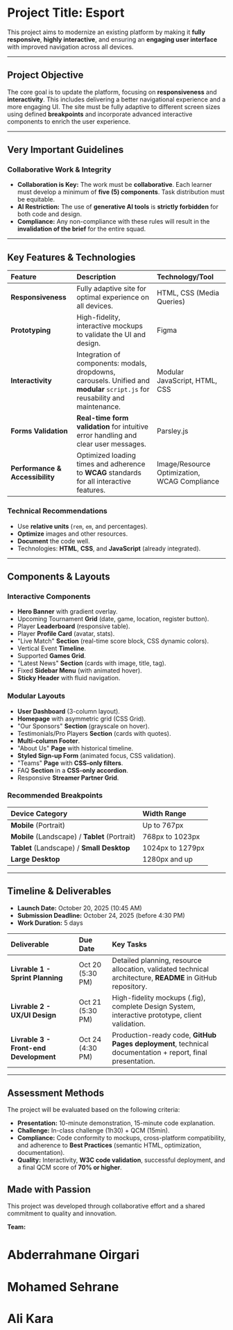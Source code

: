 # Project Title: Esport

This project aims to modernize an existing platform by making it **fully responsive**, **highly interactive**, and ensuring an **engaging user interface** with improved navigation across all devices.

---

## Project Objective

The core goal is to update the platform, focusing on **responsiveness** and **interactivity**. This includes delivering a better navigational experience and a more engaging UI. The site must be fully adaptive to different screen sizes using defined **breakpoints** and incorporate advanced interactive components to enrich the user experience.

---

## Very Important Guidelines

### Collaborative Work & Integrity

* **Collaboration is Key:** The work must be **collaborative**. Each learner must develop a minimum of **five (5) components**. Task distribution must be equitable.
* **AI Restriction:** The use of **generative AI tools** is **strictly forbidden** for both code and design.
* **Compliance:** Any non-compliance with these rules will result in the **invalidation of the brief** for the entire squad.

---

## Key Features & Technologies

| Feature | Description | Technology/Tool |
| :--- | :--- | :--- |
| **Responsiveness** | Fully adaptive site for optimal experience on all devices. | HTML, CSS (Media Queries) |
| **Prototyping** | High-fidelity, interactive mockups to validate the UI and design. | Figma |
| **Interactivity** | Integration of components: modals, dropdowns, carousels. Unified and **modular** `script.js` for reusability and maintenance. | Modular JavaScript, HTML, CSS |
| **Forms Validation** | **Real-time form validation** for intuitive error handling and clear user messages. | Parsley.js |
| **Performance & Accessibility** | Optimized loading times and adherence to **WCAG** standards for all interactive features. | Image/Resource Optimization, WCAG Compliance |

### Technical Recommendations

* Use **relative units** (`rem`, `em`, and percentages).
* **Optimize** images and other resources.
* **Document** the code well.
* Technologies: **HTML**, **CSS**, and **JavaScript** (already integrated).

---

## Components & Layouts

### Interactive Components

* **Hero Banner** with gradient overlay.
* Upcoming Tournament **Grid** (date, game, location, register button).
* Player **Leaderboard** (responsive table).
* Player **Profile Card** (avatar, stats).
* "Live Match" **Section** (real-time score block, CSS dynamic colors).
* Vertical Event **Timeline**.
* Supported **Games Grid**.
* "Latest News" **Section** (cards with image, title, tag).
* Fixed **Sidebar Menu** (with animated hover).
* **Sticky Header** with fluid navigation.

### Modular Layouts

* **User Dashboard** (3-column layout).
* **Homepage** with asymmetric grid (CSS Grid).
* "Our Sponsors" **Section** (grayscale on hover).
* Testimonials/Pro Players **Section** (cards with quotes).
* **Multi-column Footer**.
* "About Us" **Page** with historical timeline.
* **Styled Sign-up Form** (animated focus, CSS validation).
* "Teams" **Page** with **CSS-only filters**.
* FAQ **Section** in a **CSS-only accordion**.
* Responsive **Streamer Partner Grid**.

### Recommended Breakpoints

| Device Category | Width Range |
| :--- | :--- |
| **Mobile** (Portrait) | Up to 767px |
| **Mobile** (Landscape) / **Tablet** (Portrait) | 768px to 1023px |
| **Tablet** (Landscape) / **Small Desktop** | 1024px to 1279px |
| **Large Desktop** | 1280px and up |

---

## Timeline & Deliverables

* **Launch Date:** October 20, 2025 (10:45 AM)
* **Submission Deadline:** October 24, 2025 (before 4:30 PM)
* **Work Duration:** 5 days

| Deliverable | Due Date | Key Tasks |
| :--- | :--- | :--- |
| **Livrable 1 - Sprint Planning** | Oct 20 (5:30 PM) | Detailed planning, resource allocation, validated technical architecture, **README** in GitHub repository. |
| **Livrable 2 - UX/UI Design** | Oct 21 (5:30 PM) | High-fidelity mockups (.fig), complete Design System, interactive prototype, client validation. |
| **Livrable 3 - Front-end Development** | Oct 24 (4:30 PM) | Production-ready code, **GitHub Pages deployment**, technical documentation + report, final presentation. |

---

## Assessment Methods

The project will be evaluated based on the following criteria:

* **Presentation:** 10-minute demonstration, 15-minute code explanation.
* **Challenge:** In-class challenge (1h30) + QCM (15min).
* **Compliance:** Code conformity to mockups, cross-platform compatibility, and adherence to **Best Practices** (semantic HTML, optimization, documentation).
* **Quality:** Interactivity, **W3C code validation**, successful deployment, and a final QCM score of **70% or higher**.

## Made with Passion

This project was developed through collaborative effort and a shared commitment to quality and innovation.

**Team:**
# **Abderrahmane Oirgari**
# **Mohamed Sehrane**
# **Ali Kara**
